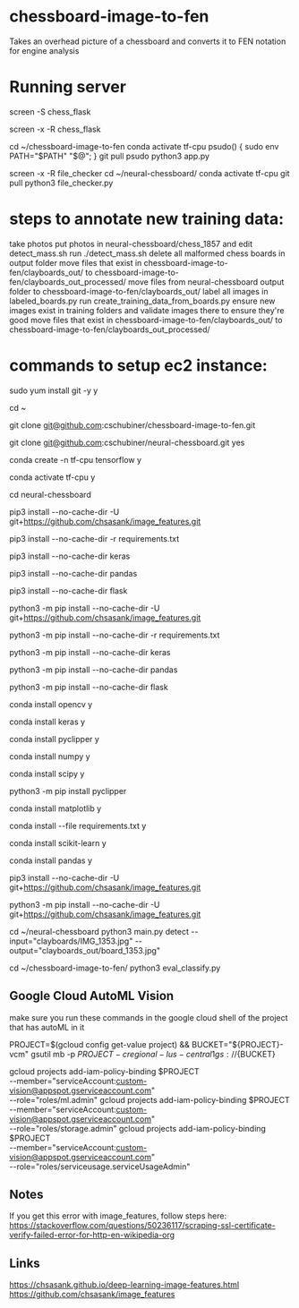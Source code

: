 # chessboard-image-to-fen
Takes an overhead picture of a chessboard and converts it to FEN notation for engine analysis

# Running server
screen -S chess_flask

screen -x -R chess_flask

cd ~/chessboard-image-to-fen
conda activate tf-cpu
psudo() { sudo env PATH="$PATH" "$@"; }
git pull
psudo python3 app.py



screen -x -R file_checker
cd ~/neural-chessboard/
conda activate tf-cpu
git pull
python3 file_checker.py

# steps to annotate new training data:
  take photos
  put photos in neural-chessboard/chess_1857 and edit detect_mass.sh
  run ./detect_mass.sh
  delete all malformed chess boards in output folder
  move files that exist in chessboard-image-to-fen/clayboards_out/ to chessboard-image-to-fen/clayboards_out_processed/
  move files from neural-chessboard output folder to chessboard-image-to-fen/clayboards_out/
  label all images in labeled_boards.py
  run create_training_data_from_boards.py
  ensure new images exist in training folders and validate images there to ensure they're good
  move files that exist in chessboard-image-to-fen/clayboards_out/ to chessboard-image-to-fen/clayboards_out_processed/

# commands to setup ec2 instance:
sudo yum install git -y
y

cd ~

git clone git@github.com:cschubiner/chessboard-image-to-fen.git


git clone git@github.com:cschubiner/neural-chessboard.git
yes


conda create -n tf-cpu tensorflow
y

conda activate tf-cpu
y

cd neural-chessboard

pip3 install --no-cache-dir  -U git+https://github.com/chsasank/image_features.git

pip3 install --no-cache-dir  -r requirements.txt

pip3 install  --no-cache-dir  keras

pip3 install  --no-cache-dir  pandas

pip3 install  --no-cache-dir  flask

python3 -m pip install --no-cache-dir  -U git+https://github.com/chsasank/image_features.git

python3 -m pip install --no-cache-dir  -r requirements.txt

python3 -m pip install  --no-cache-dir  keras

python3 -m pip install  --no-cache-dir  pandas

python3 -m pip install  --no-cache-dir  flask

conda install opencv
y

conda install keras
y

conda install pyclipper
y

conda install numpy
y

conda install scipy
y

python3 -m pip install pyclipper

conda install matplotlib
y

conda install --file requirements.txt
y

conda install scikit-learn
y

conda install pandas
y

pip3 install --no-cache-dir  -U git+https://github.com/chsasank/image_features.git

python3 -m pip install --no-cache-dir  -U git+https://github.com/chsasank/image_features.git

cd ~/neural-chessboard
python3 main.py detect --input="clayboards/IMG_1353.jpg" --output="clayboards_out/board_1353.jpg"

cd ~/chessboard-image-to-fen/
python3 eval_classify.py


## Google Cloud AutoML Vision
make sure you run these commands in the google cloud shell of the project that has autoML in it

PROJECT=$(gcloud config get-value project) && BUCKET="${PROJECT}-vcm"
gsutil mb -p ${PROJECT} -c regional -l us-central1 gs://${BUCKET}

gcloud projects add-iam-policy-binding $PROJECT \
  --member="serviceAccount:custom-vision@appspot.gserviceaccount.com" \
  --role="roles/ml.admin"
gcloud projects add-iam-policy-binding $PROJECT \
  --member="serviceAccount:custom-vision@appspot.gserviceaccount.com" \
  --role="roles/storage.admin"
gcloud projects add-iam-policy-binding $PROJECT \
  --member="serviceAccount:custom-vision@appspot.gserviceaccount.com" \
  --role="roles/serviceusage.serviceUsageAdmin"

## Notes

If you get this error with image_features, follow steps here:
https://stackoverflow.com/questions/50236117/scraping-ssl-certificate-verify-failed-error-for-http-en-wikipedia-org

## Links
https://chsasank.github.io/deep-learning-image-features.html
https://github.com/chsasank/image_features


